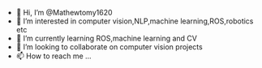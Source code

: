 - 👋 Hi, I’m @Mathewtomy1620
- 👀 I’m interested in computer vision,NLP,machine learning,ROS,robotics etc
- 🌱 I’m currently learning ROS,machine learning and CV
- 💞️ I’m looking to collaborate on computer vision projects
- 📫 How to reach me ...

<!---
Mathewtomy1620/Mathewtomy1620 is a ✨ special ✨ repository because its `README.md` (this file) appears on your GitHub profile.
You can click the Preview link to take a look at your changes.
--->
